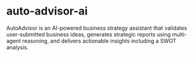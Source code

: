# auto-advisor-ai
AutoAdvisor is an AI-powered business strategy assistant that validates user-submitted business ideas, generates strategic reports using multi-agent reasoning, and delivers actionable insights including a SWOT analysis.
